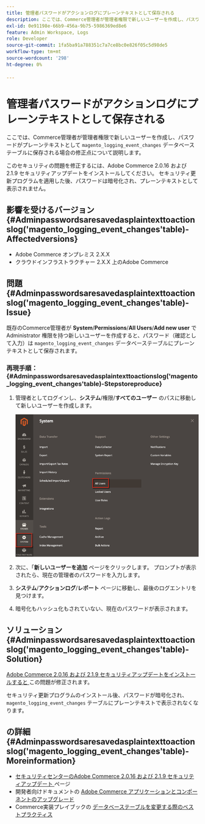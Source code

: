```yaml
---
title: 管理者パスワードがアクションログにプレーンテキストとして保存される
description: ここでは、Commerce管理者が管理者権限で新しいユーザーを作成し、パスワードが「magento_logging_event_changes」データベーステーブルにプレーンテキストとして保存される場合の修正点について説明します。
exl-id: 0e91198e-66b9-456a-9b75-5986369ed8e6
feature: Admin Workspace, Logs
role: Developer
source-git-commit: 1fa5ba91a788351c7a7ce8bc0e826f05c5d98de5
workflow-type: tm+mt
source-wordcount: '298'
ht-degree: 0%

---
```


# 管理者パスワードがアクションログにプレーンテキストとして保存される

ここでは、Commerce管理者が管理者権限で新しいユーザーを作成し、パスワードがプレーンテキストとして `magento_logging_event_changes` データベーステーブルに保存される場合の修正点について説明します。

このセキュリティの問題を修正するには、Adobe Commerce 2.0.16 および 2.1.9 セキュリティアップデートをインストールしてください。 セキュリティ更新プログラムを適用した後、パスワードは暗号化され、プレーンテキストとして表示されません。

## 影響を受けるバージョン {#Adminpasswordsaresavedasplaintexttoactionslog('magento_logging_event_changes'table)-Affectedversions}

* Adobe Commerce オンプレミス 2.X.X
* クラウドインフラストラクチャー 2.X.X 上のAdobe Commerce

## 問題 {#Adminpasswordsaresavedasplaintexttoactionslog('magento_logging_event_changes'table)-Issue}

既存のCommerce管理者が **System**/**Permissions**/**All Users**/**Add new user** で Administrator 権限を持つ新しいユーザーを作成すると、パスワード（確認として入力）は `magento_logging_event_changes` データベーステーブルにプレーンテキストとして保存されます。

### 再現手順：{#Adminpasswordsaresavedasplaintexttoactionslog('magento_logging_event_changes'table)-Stepstoreproduce}

1. 管理者としてログインし、**システム**/権限/**すべてのユーザー** のパスに移動して新しいユーザーを作成します。

   ![add_user_magento_2.4.1.png](assets/add_user_magento_2.4.1.png)

1. 次に、「**新しいユーザーを追加** ページをクリックします。 プロンプトが表示されたら、現在の管理者のパスワードを入力します。
1. **システム**/**アクションログ**/**レポート** ページに移動し、最後のログエントリを見つけます。
1. 暗号化もハッシュ化もされていない、現在のパスワードが表示されます。

## ソリューション {#Adminpasswordsaresavedasplaintexttoactionslog('magento_logging_event_changes'table)-Solution}

[Adobe Commerce 2.0.16 および 2.1.9 セキュリティアップデートをインストールすると ](https://magento.com/security/patches/magento-2016-and-219-security-update) この問題が修正されます。

セキュリティ更新プログラムのインストール後、パスワードが暗号化され、`magento_logging_event_changes` テーブルにプレーンテキストで表示されなくなります。

## の詳細 {#Adminpasswordsaresavedasplaintexttoactionslog('magento_logging_event_changes'table)-Moreinformation}

* [ セキュリティセンターのAdobe Commerce 2.0.16 および 2.1.9 セキュリティアップデート ](https://magento.com/security/patches/magento-2016-and-219-security-update) ページ
* 開発者向けドキュメントの [Adobe Commerce アプリケーションとコンポーネントのアップグレード ](https://experienceleague.adobe.com/docs/commerce-operations/upgrade-guide/overview.html?lang=ja)
* Commerce実装プレイブックの [ データベーステーブルを変更する際のベストプラクティス ](https://experienceleague.adobe.com/ja/docs/commerce-operations/implementation-playbook/best-practices/development/modifying-core-and-third-party-tables#why-adobe-recommends-avoiding-modifications)

